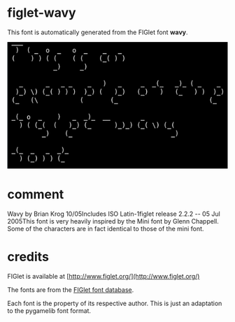 
# figlet-wavy

This font is automatically generated from the FIGlet font **wavy**.

![Example](../../../../docs/source/font-example-figlet-wavy.png "Example")

# comment

Wavy by Brian Krog 10/05Includes ISO Latin-1figlet release 2.2.2 -- 05 Jul 2005This font is very heavily inspired by the Mini font by Glenn Chappell. Some of the characters are in fact identical to those of the mini font.

# credits

FIGlet is available at [http://www.figlet.org/](http://www.figlet.org/)

The fonts are from the [FIGlet font database](http://www.figlet.org/fontdb.cgi).

Each font is the property of its respective author. This is just an adaptation to the
pygamelib font format.
